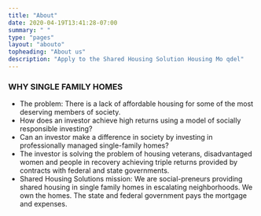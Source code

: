 ```yaml
---
title: "About"
date: 2020-04-19T13:41:28-07:00
summary: " "
type: "pages"
layout: "abouto"
topheading: "About us"
description: "Apply to the Shared Housing Solution Housing Mo qdel"
---
```


### WHY SINGLE FAMILY HOMES

* The problem:  There is a lack of affordable housing for some of the most deserving members of society.  
* How does an investor achieve high returns using  a model of socially responsible investing?
* Can an investor make a difference in society by investing in professionally managed single-family homes?
* The investor is solving the problem of housing veterans, disadvantaged women and people in recovery achieving triple returns provided by contracts with federal and state governments.
* Shared Housing Solutions mission:   We are social-preneurs providing shared housing in single family homes in escalating neighborhoods.  We own the homes.   The state and federal government pays the mortgage and expenses.
